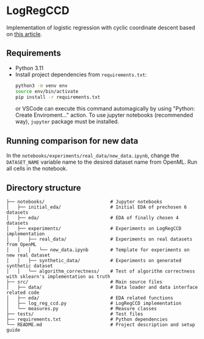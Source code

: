 # LogRegCCD
Implementation of logistic regression with cyclic coordinate descent based on [this article](https://www.jstatsoft.org/article/view/v033i01).

## Requirements

- Python 3.11
- Install project dependencies from `requirements.txt`:
  ```bash
  python3 -m venv env
  source env/bin/activate
  pip install -r requirements.txt
  ```
  or VSCode can execute this command automagically by using "Python: Create Enviroment..." action.
  To use jupyter notebooks (recommended way), `jupyter` package must be installed.

## Running comparison for new data

In the `notebooks/experiments/real_data/new_data.ipynb`, change the `DATASET_NAME` variable name to the desired dataset name from OpenML. Run all cells in the notebook.


## Directory structure

```plaintext
├── notebooks/                        # Jupyter notebooks
│   ├── initial_eda/                  # Initial EDA of prechosen 6 datasets
│   ├── eda/                          # EDA of finally chosen 4 datasets
│   ├── experiments/                  # Experiments on LogRegCCD implementation
│   │   ├── real_data/                # Experiments on real datasets from OpenML
│   │   │   └── new_data.ipynb        # Template for experiments on new real dataset
│   │   ├── synthetic_data/           # Experiments on generated synthetic dataset
│   │   └── algorithm_correctness/    # Test of algorithm correctness with sklearn's implementation as truth
├── src/                              # Main source files
│   ├── data/                         # Data loader and data interface related code
│   ├── eda/                          # EDA related functions
│   ├── log_reg_ccd.py                # LogRegCCD implementation
│   └── measures.py                   # Measure classes
├── tests/                            # Test files
├── requirements.txt                  # Python dependencies
└── README.md                         # Project description and setup guide
```
